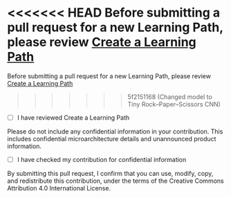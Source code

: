 
<<<<<<< HEAD
Before submitting a pull request for a new Learning Path, please review [Create a Learning Path](https://learn.arm.com/learning-paths/cross-platform/_example-learning-path/)
=======
Before submitting a pull request for a new Learning Path, please review [Create a Learning Path](https://learn.arm.com//learning-paths/cross-platform/_example-learning-path/)
>>>>>>> 5f2151168 (Changed model to Tiny Rock–Paper–Scissors CNN)
- [ ] I have reviewed Create a Learning Path

Please do not include any confidential information in your contribution. This includes confidential microarchitecture details and unannounced product information. 

- [ ] I have checked my contribution for confidential information

By submitting this pull request, I confirm that you can use, modify, copy, and redistribute this contribution, under the terms of the Creative Commons Attribution 4.0 International License. 
